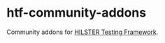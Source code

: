 # htf-community-addons
Community addons for [HILSTER Testing Framework](https://www.hilster.io/testbench).
